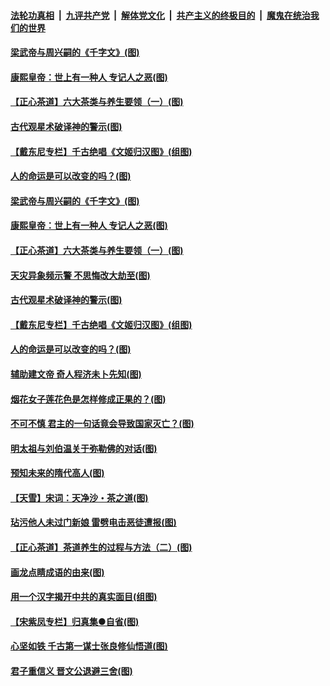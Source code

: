 ####  [法轮功真相](../../../../basic/blob/master/README.md?t=06211902) &nbsp;|&nbsp; [九评共产党](../../../../9ping.md/blob/master/README.md?t=06211902) &nbsp;|&nbsp; [解体党文化](../../../../jtdwh.md/blob/master/README.md?t=06211902)  &nbsp;|&nbsp; [共产主义的终极目的](../../../../gczydzjmd.md/blob/master/README.md?t=06211902) &nbsp;|&nbsp; [魔鬼在统治我们的世界](../../../../mgztzwmdsj.md/blob/master/README.md?t=06211902) 

#### [梁武帝与周兴嗣的《千字文》(图)](../pages/p7/936914.md?t=06211902) 

#### [康熙皇帝：世上有一种人 专记人之恶(图)](../pages/p7/937141.md?t=06211902) 

#### [【正心茶道】六大茶类与养生要领（一）(图)](../pages/p7/936910.md?t=06211902) 

#### [古代观星术破译神的警示(图)](../pages/p7/936938.md?t=06211902) 

#### [【戴东尼专栏】千古绝唱《文姬归汉图》(组图)](../pages/p7/933598.md?t=06211902) 

#### [人的命运是可以改变的吗？(图)](../pages/p7/936633.md?t=06211902) 

#### [梁武帝与周兴嗣的《千字文》(图)](../pages/p7/936914.md?t=06211902) 

#### [康熙皇帝：世上有一种人 专记人之恶(图)](../pages/p7/937141.md?t=06211902) 

#### [【正心茶道】六大茶类与养生要领（一）(图)](../pages/p7/936910.md?t=06211902) 

#### [天灾异象频示警 不思悔改大劫至(图)](../pages/p7/937076.md?t=06211902) 

#### [古代观星术破译神的警示(图)](../pages/p7/936938.md?t=06211902) 

#### [【戴东尼专栏】千古绝唱《文姬归汉图》(组图)](../pages/p7/933598.md?t=06211902) 

#### [人的命运是可以改变的吗？(图)](../pages/p7/936633.md?t=06211902) 

#### [辅助建文帝 奇人程济未卜先知(图)](../pages/p7/936751.md?t=06211902) 

#### [烟花女子莲花色是怎样修成正果的？(图)](../pages/p7/936627.md?t=06211902) 

#### [不可不慎 君主的一句话竟会导致国家灭亡？(图)](../pages/p7/936921.md?t=06211902) 

#### [明太祖与刘伯温关于弥勒佛的对话(图)](../pages/p7/936918.md?t=06211902) 

#### [预知未来的隋代高人(图)](../pages/p7/936519.md?t=06211902) 

#### [【天雪】宋词：天净沙・茶之道(图)](../pages/p7/936606.md?t=06211902) 

#### [玷污他人未过门新娘 雷劈电击恶徒遭报(图)](../pages/p7/936730.md?t=06211902) 

#### [【正心茶道】茶道养生的过程与方法（二）(图)](../pages/p7/936188.md?t=06211902) 

#### [画龙点睛成语的由来(图)](../pages/p7/936521.md?t=06211902) 

#### [用一个汉字揭开中共的真实面目(组图)](../pages/p7/936605.md?t=06211902) 

#### [【宋紫凤专栏】归真集●自省(图)](../pages/p7/936715.md?t=06211902) 

#### [心坚如铁 千古第一谋士张良修仙悟道(图)](../pages/p7/936518.md?t=06211902) 

#### [君子重信义 晋文公退避三舍(图)](../pages/p7/936517.md?t=06211902) 

